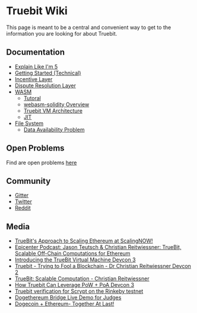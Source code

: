 # Truebit Wiki

This page is meant to be a central and convenient way to get to the information you are looking for about Truebit.

## Documentation

- [Explain Like I'm 5](https://github.com/TrueBitFoundation/wiki/blob/master/docs/ELI5.md)
- [Getting Started (Technical) ](https://github.com/TrueBitFoundation/wiki/blob/master/docs/GettingStarted.md)
- [Incentive Layer](https://github.com/TrueBitFoundation/wiki/blob/master/docs/IncentiveLayer.md)
- [Dispute Resolution Layer](https://github.com/TrueBitFoundation/wiki/blob/master/docs/DisputeResolutionLayer.md)
- [WASM](https://github.com/TrueBitFoundation/wiki/blob/master/docs/WASM/README.md)
  - [Tutoral](https://github.com/TrueBitFoundation/wiki/blob/master/docs/WASM/Tutorial.md)
  - [webasm-solidity Overview](https://github.com/TrueBitFoundation/wiki/blob/master/docs/WASM/WASMSolidityOverview.md)
  - [Truebit VM Architecture](https://github.com/TrueBitFoundation/wiki/blob/master/docs/WASM/TruebitVMArchitecture.md)
  - [JIT](https://github.com/TrueBitFoundation/wiki/blob/master/docs/WASM/JIT.md)
- [File System](https://github.com/TrueBitFoundation/wiki/blob/master/docs/FileSystem/README.md)
  - [Data Availability Problem](https://github.com/TrueBitFoundation/wiki/blob/master/docs/FileSystem/DataAvailabilityProblem.md)

## Open Problems

Find are open problems [here](https://github.com/TrueBitFoundation/wiki/blob/master/open-problems.md)

## Community
* [Gitter](https://gitter.im/TrueBitFoundation/Lobby)
* [Twitter](https://twitter.com/truebitprotocol)
* [Reddit](https://www.youtube.com/redirect?redir_token=cWQgq0FMKvmnIJFWyAc8msETA0V8MTUwNTk5ODI3MkAxNTA1OTExODcy&event=desc&q=https%3A%2F%2Fwww.reddit.com%2Fr%2Ftruebit%2F)<br/>

## Media
* [TrueBit's Approach to Scaling Ethereum at ScalingNOW!](https://www.youtube.com/watch?v=D592MR_1FyU)
* [Epicenter Podcast: Jason Teutsch & Christian Reitwiessner: TrueBit, Scalable Off-Chain Computations for Ethereum](https://www.youtube.com/watch?v=QY0OUTaIWIc&t=977s)
* [Introducing the TrueBit Virtual Machine Devcon 3](https://www.youtube.com/watch?v=kwe_C_ei0hQ)
* [Truebit - Trying to Fool a Blockchain - Dr Christian Reitwiessner Devcon 2](https://www.youtube.com/watch?v=5yiotumm99Q)
* [TrueBit: Scalable Computation - Christian Reitwiessner](https://www.youtube.com/watch?v=sO2tEOBBFOE)
* [How Truebit Can Leverage PoW + PoA Devcon 3](https://www.youtube.com/watch?v=QSpaN0i8lQ4)
* [Truebit verification for Scrypt on the Rinkeby testnet](https://www.youtube.com/watch?v=8VLg3RuvYNI)
* [Dogethereum Bridge Live Demo for Judges](https://www.youtube.com/watch?v=gdTd9Djt9gA&feature=youtu.be)
* [Dogecoin + Ethereum- Together At Last!](https://www.youtube.com/watch?v=JgZkqcGb2zA)
